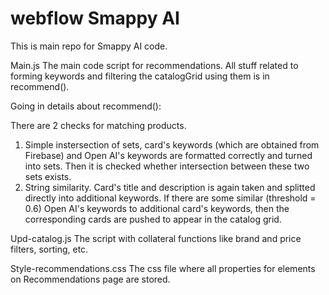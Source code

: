 # webflow Smappy AI
This is main repo for Smappy AI code. 

Main.js
The main code script for recommendations.
All stuff related to forming keywords and filtering the catalogGrid using them is in recommend().

Going in details about recommend():

There are 2 checks for matching products.
1) Simple instersection of sets, card's keywords (which are obtained from Firebase) and Open AI's keywords are formatted correctly and turned into sets. Then it is checked whether intersection between these two sets exists.
2) String similarity. Card's title and description is again taken and splitted directly into additional keywords. If there are some similar (threshold = 0.6) Open AI's keywords to additional card's keywords, then the corresponding cards are pushed to appear in the catalog grid.

Upd-catalog.js
The script with collateral functions like brand and price filters, sorting, etc.

Style-recommendations.css
The css file where all properties for elements on Recommendations page are stored.

